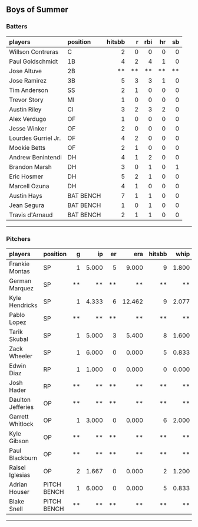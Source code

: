 ## Boys of Summer

### Batters

 
|players             |position  | hitsbb|  r| rbi| hr| sb| 
|:-------------------|:---------|------:|--:|---:|--:|--:| 
|Willson Contreras   |C         |      2|  0|   0|  0|  0| 
|Paul Goldschmidt    |1B        |      4|  2|   4|  1|  0| 
|Jose Altuve         |2B        |     **| **|  **| **| **| 
|Jose Ramirez        |3B        |      5|  3|   3|  1|  0| 
|Tim Anderson        |SS        |      2|  1|   0|  0|  0| 
|Trevor Story        |MI        |      1|  0|   0|  0|  0| 
|Austin Riley        |CI        |      3|  2|   3|  2|  0| 
|Alex Verdugo        |OF        |      1|  0|   0|  0|  0| 
|Jesse Winker        |OF        |      2|  0|   0|  0|  0| 
|Lourdes Gurriel Jr. |OF        |      4|  2|   0|  0|  0| 
|Mookie Betts        |OF        |      2|  1|   0|  0|  0| 
|Andrew Benintendi   |DH        |      4|  1|   2|  0|  0| 
|Brandon Marsh       |DH        |      3|  0|   1|  0|  1| 
|Eric Hosmer         |DH        |      5|  2|   1|  0|  0| 
|Marcell Ozuna       |DH        |      4|  1|   0|  0|  0| 
|Austin Hays         |BAT BENCH |      7|  1|   1|  0|  0| 
|Jean Segura         |BAT BENCH |      1|  0|   1|  0|  0| 
|Travis d'Arnaud     |BAT BENCH |      2|  1|   1|  0|  0| 


* * *

### Pitchers

 
|players           |position    |  g|    ip| er|    era| hitsbb|  whip| so|  w| sv| 
|:-----------------|:-----------|--:|-----:|--:|------:|------:|-----:|--:|--:|--:| 
|Frankie Montas    |SP          |  1| 5.000|  5|  9.000|      9| 1.800|  6|  0|  0| 
|German Marquez    |SP          | **|    **| **|     **|     **|    **| **| **| **| 
|Kyle Hendricks    |SP          |  1| 4.333|  6| 12.462|      9| 2.077|  2|  0|  0| 
|Pablo Lopez       |SP          | **|    **| **|     **|     **|    **| **| **| **| 
|Tarik Skubal      |SP          |  1| 5.000|  3|  5.400|      8| 1.600|  4|  0|  0| 
|Zack Wheeler      |SP          |  1| 6.000|  0|  0.000|      5| 0.833|  7|  1|  0| 
|Edwin Diaz        |RP          |  1| 1.000|  0|  0.000|      0| 0.000|  3|  0|  1| 
|Josh Hader        |RP          | **|    **| **|     **|     **|    **| **| **| **| 
|Daulton Jefferies |OP          | **|    **| **|     **|     **|    **| **| **| **| 
|Garrett Whitlock  |OP          |  1| 3.000|  0|  0.000|      6| 2.000|  2|  0|  0| 
|Kyle Gibson       |OP          | **|    **| **|     **|     **|    **| **| **| **| 
|Paul Blackburn    |OP          | **|    **| **|     **|     **|    **| **| **| **| 
|Raisel Iglesias   |OP          |  2| 1.667|  0|  0.000|      2| 1.200|  2|  0|  2| 
|Adrian Houser     |PITCH BENCH |  1| 6.000|  0|  0.000|      5| 0.833|  6|  1|  0| 
|Blake Snell       |PITCH BENCH | **|    **| **|     **|     **|    **| **| **| **| 


* * *


